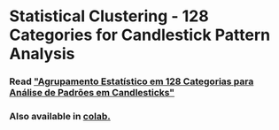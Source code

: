 # Statistical Clustering - 128 Categories for Candlestick Pattern Analysis

### Read ["Agrupamento Estatístico em 128 Categorias para Análise de Padrões em Candlesticks"](https://juliana-auzier.medium.com/identificando-padr%C3%B5es-em-candlestick-c72ef3debace)

### Also available in [colab.](https://colab.research.google.com/drive/1ZQ6db4wcK1CE8XFYbZ95mr3-To9YWZq2?usp=sharing)
